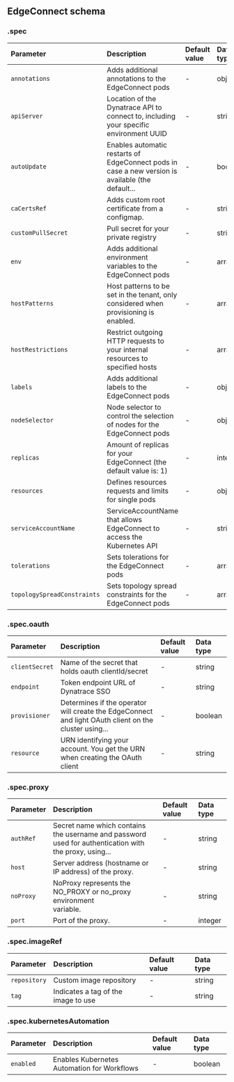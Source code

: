 ## EdgeConnect schema

### .spec

|Parameter|Description|Default value|Data type|
|:-|:-|:-|:-|
|`annotations`|Adds additional annotations to the EdgeConnect pods|-|object|
|`apiServer`|Location of the Dynatrace API to connect to, including your specific environment UUID|-|string|
|`autoUpdate`|Enables automatic restarts of EdgeConnect pods in case a new version is available (the default...|-|boolean|
|`caCertsRef`|Adds custom root certificate from a configmap.|-|string|
|`customPullSecret`|Pull secret for your private registry|-|string|
|`env`|Adds additional environment variables to the EdgeConnect pods|-|array|
|`hostPatterns`|Host patterns to be set in the tenant, only considered when provisioning is enabled.|-|array|
|`hostRestrictions`|Restrict outgoing HTTP requests to your internal resources to specified hosts|-|array|
|`labels`|Adds additional labels to the EdgeConnect pods|-|object|
|`nodeSelector`|Node selector to control the selection of nodes for the EdgeConnect pods|-|object|
|`replicas`|Amount of replicas for your EdgeConnect (the default value is: 1)|-|integer|
|`resources`|Defines resources requests and limits for single pods|-|object|
|`serviceAccountName`|ServiceAccountName that allows EdgeConnect to access the Kubernetes API|-|string|
|`tolerations`|Sets tolerations for the EdgeConnect pods|-|array|
|`topologySpreadConstraints`|Sets topology spread constraints for the EdgeConnect pods|-|array|

### .spec.oauth

|Parameter|Description|Default value|Data type|
|:-|:-|:-|:-|
|`clientSecret`|Name of the secret that holds oauth clientId/secret|-|string|
|`endpoint`|Token endpoint URL of Dynatrace SSO|-|string|
|`provisioner`|Determines if the operator will create the EdgeConnect and light OAuth client on the cluster using...|-|boolean|
|`resource`|URN identifying your account. You get the URN when creating the OAuth client|-|string|

### .spec.proxy

|Parameter|Description|Default value|Data type|
|:-|:-|:-|:-|
|`authRef`|Secret name which contains the username and password used for authentication with the proxy, using...|-|string|
|`host`|Server address (hostname or IP address) of the proxy.|-|string|
|`noProxy`|NoProxy represents the NO_PROXY or no_proxy environment<br/>variable.|-|string|
|`port`|Port of the proxy.|-|integer|

### .spec.imageRef

|Parameter|Description|Default value|Data type|
|:-|:-|:-|:-|
|`repository`|Custom image repository|-|string|
|`tag`|Indicates a tag of the image to use|-|string|

### .spec.kubernetesAutomation

|Parameter|Description|Default value|Data type|
|:-|:-|:-|:-|
|`enabled`|Enables Kubernetes Automation for Workflows|-|boolean|
